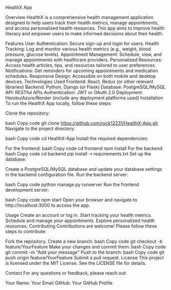 HealthX App
<!-- Replace with your logo image link -->

Overview
HealthX is a comprehensive health management application designed to help users track their health metrics, manage appointments, and access personalized health resources. This app aims to improve health literacy and empower users to make informed decisions about their health.

Features
User Authentication: Secure sign-up and login for users.
Health Tracking: Log and monitor various health metrics (e.g., weight, blood pressure, glucose levels).
Appointment Management: Schedule, view, and manage appointments with healthcare providers.
Personalized Resources: Access health articles, tips, and resources tailored to user preferences.
Notifications: Get reminders for upcoming appointments and medication schedules.
Responsive Design: Accessible on both mobile and desktop devices.
Technologies Used
Frontend: React, Redux (or other relevant libraries)
Backend: Python, Django (or Flask)
Database: PostgreSQL/MySQL
API: RESTful APIs
Authentication: JWT or OAuth 2.0
Deployment: Heroku/Azure/Render (include any deployment platforms used)
Installation
To run the HealthX App locally, follow these steps:

Clone the repository:

bash
Copy code
git clone https://github.com/rock12231/HealthX-App.git
Navigate to the project directory:

bash
Copy code
cd HealthX-App
Install the required dependencies:

For the frontend:
bash
Copy code
cd frontend
npm install
For the backend:
bash
Copy code
cd backend
pip install -r requirements.txt
Set up the database:

Create a PostgreSQL/MySQL database and update your database settings in the backend configuration file.
Run the backend server:

bash
Copy code
python manage.py runserver
Run the frontend development server:

bash
Copy code
npm start
Open your browser and navigate to http://localhost:3000 to access the app.

Usage
Create an account or log in.
Start tracking your health metrics.
Schedule and manage your appointments.
Explore personalized health resources.
Contributing
Contributions are welcome! Please follow these steps to contribute:

Fork the repository.
Create a new branch:
bash
Copy code
git checkout -b feature/YourFeature
Make your changes and commit them:
bash
Copy code
git commit -m "Add your message"
Push to the branch:
bash
Copy code
git push origin feature/YourFeature
Submit a pull request.
License
This project is licensed under the MIT License. See the LICENSE file for details.

Contact
For any questions or feedback, please reach out:

Your Name: Your Email
GitHub: Your GitHub Profile
